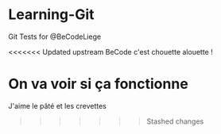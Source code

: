 
# Learning-Git
Git Tests for @BeCodeLiege

<<<<<<< Updated upstream
BeCode c'est chouette alouette !

On va voir si ça fonctionne
=======
J'aime le pâté et les crevettes
>>>>>>> Stashed changes
